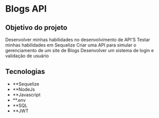 # Blogs API

## Objetivo do projeto

Desenvolver minhas habilidades no desenvolvimento de API'S
Testar minhas habilidades em Sequelize
Criar uma API para simular o gerenciamento de um site de Blogs
Desenvolver um sistema de login e validação de usuário

## Tecnologias
- **Sequelize
- **NodeJs
- **Javascript
- **.env
- **SQL
- **JWT
